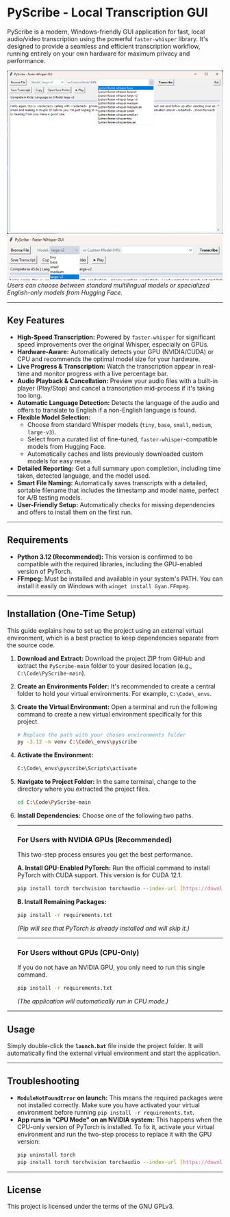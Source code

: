 # PyScribe - Local Transcription GUI

PyScribe is a modern, Windows-friendly GUI application for fast, local audio/video transcription using the powerful `faster-whisper` library. It's designed to provide a seamless and efficient transcription workflow, running entirely on your own hardware for maximum privacy and performance.

![PyScribe Main Interface](./images/2025-08-11_09-36-47.png)
![Standard Model Selection](./images/2025-08-11_09-37-06.png)
*Users can choose between standard multilingual models or specialized English-only models from Hugging Face.*

---

## Key Features

- **High-Speed Transcription:** Powered by `faster-whisper` for significant speed improvements over the original Whisper, especially on GPUs.
- **Hardware-Aware:** Automatically detects your GPU (NVIDIA/CUDA) or CPU and recommends the optimal model size for your hardware.
- **Live Progress & Transcription:** Watch the transcription appear in real-time and monitor progress with a live percentage bar.
- **Audio Playback & Cancellation:** Preview your audio files with a built-in player (Play/Stop) and cancel a transcription mid-process if it's taking too long.
- **Automatic Language Detection:** Detects the language of the audio and offers to translate to English if a non-English language is found.
- **Flexible Model Selection:**
    - Choose from standard Whisper models (`tiny`, `base`, `small`, `medium`, `large-v3`).
    - Select from a curated list of fine-tuned, `faster-whisper`-compatible models from Hugging Face.
    - Automatically caches and lists previously downloaded custom models for easy reuse.
- **Detailed Reporting:** Get a full summary upon completion, including time taken, detected language, and the model used.
- **Smart File Naming:** Automatically saves transcripts with a detailed, sortable filename that includes the timestamp and model name, perfect for A/B testing models.
- **User-Friendly Setup:** Automatically checks for missing dependencies and offers to install them on the first run.

---

## Requirements

- **Python 3.12 (Recommended):** This version is confirmed to be compatible with the required libraries, including the GPU-enabled version of PyTorch.
- **FFmpeg:** Must be installed and available in your system's PATH. You can install it easily on Windows with `winget install Gyan.FFmpeg`.

---

## Installation (One-Time Setup)

This guide explains how to set up the project using an external virtual environment, which is a best practice to keep dependencies separate from the source code.

1.  **Download and Extract:** Download the project ZIP from GitHub and extract the `PyScribe-main` folder to your desired location (e.g., `C:\Code\PyScribe-main`).

2.  **Create an Environments Folder:** It's recommended to create a central folder to hold your virtual environments. For example, `C:\Code\_envs`.

3.  **Create the Virtual Environment:** Open a terminal and run the following command to create a new virtual environment specifically for this project.
    ```bash
    # Replace the path with your chosen environments folder
    py -3.12 -m venv C:\Code\_envs\pyscribe
    ```

4.  **Activate the Environment:**
    ```bash
    C:\Code\_envs\pyscribe\Scripts\activate
    ```

5.  **Navigate to Project Folder:** In the same terminal, change to the directory where you extracted the project files.
    ```bash
    cd C:\Code\PyScribe-main
    ```

6.  **Install Dependencies:** Choose one of the following two paths.

    ---
    ### For Users with NVIDIA GPUs (Recommended)

    This two-step process ensures you get the best performance.

    **A. Install GPU-Enabled PyTorch:** Run the official command to install PyTorch with CUDA support. This version is for CUDA 12.1.
    ```bash
    pip install torch torchvision torchaudio --index-url [https://download.pytorch.org/whl/cu121](https://download.pytorch.org/whl/cu121)
    ```

    **B. Install Remaining Packages:**
    ```bash
    pip install -r requirements.txt
    ```
    *(Pip will see that PyTorch is already installed and will skip it.)*

    ---
    ### For Users without GPUs (CPU-Only)

    If you do not have an NVIDIA GPU, you only need to run this single command.
    ```bash
    pip install -r requirements.txt
    ```
    *(The application will automatically run in CPU mode.)*

---

## Usage

Simply double-click the **`launch.bat`** file inside the project folder. It will automatically find the external virtual environment and start the application.

---

## Troubleshooting

-   **`ModuleNotFoundError` on launch:** This means the required packages were not installed correctly. Make sure you have activated your virtual environment before running `pip install -r requirements.txt`.
-   **App runs in "CPU Mode" on an NVIDIA system:** This happens when the CPU-only version of PyTorch is installed. To fix it, activate your virtual environment and run the two-step process to replace it with the GPU version:
    ```bash
    pip uninstall torch
    pip install torch torchvision torchaudio --index-url [https://download.pytorch.org/whl/cu121](https://download.pytorch.org/whl/cu121)
    ```

---

## License

This project is licensed under the terms of the GNU GPLv3.
